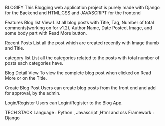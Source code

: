 BLOGIFY
This Blogging web application project is purely made with Django for the Backend and HTML,CSS and JAVASCRIPT for the frontend

Features Blog list View List all blog posts with Title, Tag, Number of total comments(working on for v1.2), Author Name, Date Posted, Image, and some body part with Read More button.

Recent Posts List all the post which are created recently with Image thumb and Title.

category list List all the categories related to the posts with total number of posts each categories have.

Blog Detail View To view the complete blog post when clicked on Read More or on the Title.

Create Blog Post Users can create blog posts from the front end and add for approval, by the admin.

Login/Register Users can Login/Register to the Blog App.

TECH STACK Language : Python , Javascript ,Html and css Framework : Django
